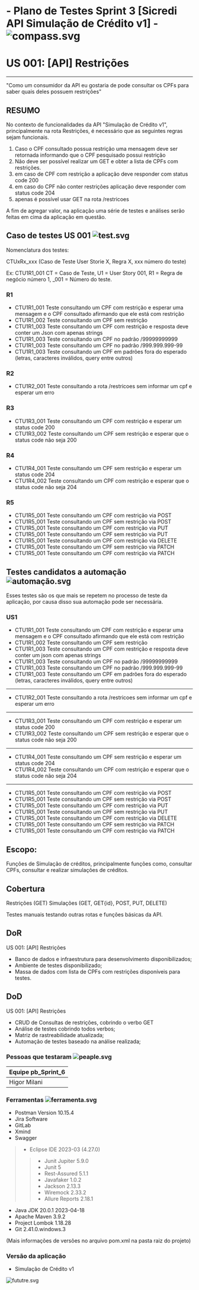 #  - Plano de Testes Sprint 3 [Sicredi API Simulação de Crédito v1] - ![compass.svg](/uploads/217944039619357e305958145c080112/compass.svg)


# US 001: [API] Restrições
------
"Como um consumidor da API eu gostaria de pode consultar os CPFs para saber quais deles possuem restrições"


## RESUMO
No contexto de funcionalidades da API "Simulação de Crédito v1", principalmente na rota Restrições, é necessário que as seguintes regras sejam funcionais.

1. Caso o CPF consultado possua restrição uma mensagem deve ser retornada informando que o CPF pesquisado possui restrição
2. Não deve ser possível realizar um GET e obter a lista de CPFs com restrições.
3. em caso de CPF com restrição a aplicação deve responder com status code 200
4. em caso do CPF não conter restrições aplicação deve responder com status code 204
5. apenas é possível usar GET na rota /restricoes

A fim de agregar valor, na aplicação uma série de testes e análises serão feitas em cima da aplicação em questão.


## Caso de testes US 001 ![test.svg](/uploads/fd41e63fe3e35b359609782a377bb8b9/test.svg)

Nomenclatura dos testes:

CTUxRx_xxx (Caso de Teste User Storie X, Regra X, xxx número do teste)

Ex: CTU1R1_001
CT = Caso de Teste, U1 = User Story 001, R1 = Regra de negócio número 1, _001 = Número do teste.

### R1
- CTU1R1_001 Teste consultando um CPF com restrição e esperar uma mensagem e o CPF consultado afirmando que ele está com restrição
- CTU1R1_002 Teste consultando um CPF sem restrição
- CTU1R1_003 Teste consultando um CPF com restrição e resposta deve conter um Json com apenas strings
- CTU1R1_003 Teste consultando um CPF no padrão /99999999999
- CTU1R1_003 Teste consultando um CPF no padrão /999.999.999-99
- CTU1R1_003 Teste consultando um CPF em padrões fora do esperado (letras, caracteres inválidos, query entre outros)

### R2
- CTU1R2_001 Teste consultando a rota /restricoes sem informar um cpf e esperar um erro

### R3
- CTU1R3_001 Teste consultando um CPF com restrição e esperar um status code 200
- CTU1R3_002 Teste consultando um CPF sem restrição e esperar que o status code não seja 200

### R4
- CTU1R4_001 Teste consultando um CPF sem restrição e esperar um status code 204
- CTU1R4_002 Teste consultando um CPF com restrição e esperar que o status code não seja 204

### R5
- CTU1R5_001 Teste consultando um CPF com restrição via POST
- CTU1R5_001 Teste consultando um CPF sem restrição via POST
- CTU1R5_001 Teste consultando um CPF com restrição via PUT
- CTU1R5_001 Teste consultando um CPF sem restrição via PUT
- CTU1R5_001 Teste consultando um CPF com restrição via DELETE
- CTU1R5_001 Teste consultando um CPF sem restrição via PATCH
- CTU1R5_001 Teste consultando um CPF com restrição via PATCH


## Testes candidatos a automação ![automação.svg](/uploads/b6cedbe066a9ca4267da2df9467d08f6/automação.svg)

Esses testes são os que mais se repetem no processo de teste da aplicação, por causa disso sua automação pode ser necessária.

### US1

- CTU1R1_001 Teste consultando um CPF com restrição e esperar uma mensagem e o CPF consultado afirmando que ele está com restrição
- CTU1R1_002 Teste consultando um CPF sem restrição
- CTU1R1_003 Teste consultando um CPF com restrição e resposta deve conter um json com apenas strings
- CTU1R1_003 Teste consultando um CPF no padrão /99999999999
- CTU1R1_003 Teste consultando um CPF no padrão /999.999.999-99
- CTU1R1_003 Teste consultando um CPF em padrões fora do esperado (letras, caracteres inválidos, query entre outros)
---
- CTU1R2_001 Teste consultando a rota /restricoes sem informar um cpf e esperar um erro
---
- CTU1R3_001 Teste consultando um CPF com restrição e esperar um status code 200
- CTU1R3_002 Teste consultando um CPF sem restrição e esperar que o status code não seja 200
---
- CTU1R4_001 Teste consultando um CPF sem restrição e esperar um status code 204
- CTU1R4_002 Teste consultando um CPF com restrição e esperar que o status code não seja 204
---
- CTU1R5_001 Teste consultando um CPF com restrição via POST
- CTU1R5_001 Teste consultando um CPF sem restrição via POST
- CTU1R5_001 Teste consultando um CPF com restrição via PUT
- CTU1R5_001 Teste consultando um CPF sem restrição via PUT
- CTU1R5_001 Teste consultando um CPF com restrição via DELETE
- CTU1R5_001 Teste consultando um CPF sem restrição via PATCH
- CTU1R5_001 Teste consultando um CPF com restrição via PATCH


## Escopo:

Funções de Simulação de créditos, principalmente funções como, consultar CPFs, consultar e realizar simulações de créditos.


## Cobertura

Restrições (GET)
Simulações (GET, GET{id}, POST, PUT, DELETE)

Testes manuais testando outras rotas e funções básicas da API.


## DoR

US 001: [API] Restrições
- Banco de dados e infraestrutura para desenvolvimento disponibilizados;
- Ambiente de testes disponibilizado;
- Massa de dados com lista de CPFs com restrições disponíveis para testes.


## DoD

US 001: [API] Restrições
- CRUD de Consultas de restrições, cobrindo o verbo GET
- Análise de testes cobrindo todos verbos;
- Matriz de rastreabilidade atualizada;
- Automação de testes baseado na análise realizada;


### Pessoas que testaram ![peaple.svg](/uploads/b26e028cf288aa9832b11739bec243ef/peaple.svg)

| Equipe pb_Sprint_6 |
| --- |
| Higor Milani |


### Ferramentas ![ferramenta.svg](/uploads/589fc388735633e4e612964c7734af88/ferramenta.svg)

* Postman Version 10.15.4
* Jira Software
* GitLab
* Xmind
* Swagger
> * Eclipse IDE 2023-03 (4.27.0)
>> * Junit Jupiter 5.9.0
>> * Junit 5
>> * Rest-Assured 5.1.1
>> * Javafaker 1.0.2
>> * Jackson 2.13.3
>> * Wiremock 2.33.2
>> * Allure Reports 2.18.1
* Java JDK 20.0.1 2023-04-18
* Apache Maven 3.9.2
* Project Lombok 1.18.28
* Git 2.41.0.windows.3

(Mais informações de versões no arquivo pom.xml na pasta raiz do projeto)


### Versão da aplicação

* Simulação de Crédito v1


![fututre.svg](/uploads/855ce7c4249236fae104ced55d70cd8a/fututre.svg)